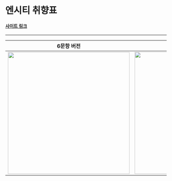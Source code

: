 # 엔시티 취향표
#### [사이트 링크](https://nct-style.vercel.app/)
---

|6문항 버전|8문항 버전|
|---|---|
|<img width="380" alt="" src="https://github.com/KupOfTea/nct-style/assets/63589031/eb9d14a0-4365-4aef-a831-5b303183c574">|<img width="381" alt="" src="https://github.com/KupOfTea/nct-style/assets/63589031/82c6fb57-21cd-4923-b52c-51061824999f">|

